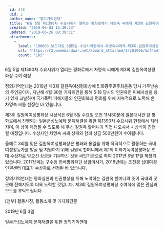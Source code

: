 ```yaml
---
  id: 348
  uid: 2
  author_name: "정의기억연대"
  title: "6월 5일 제1390차 수요시위가 열리는 평화로에서 차명숙 씨에게 제3회 길원옥여성평화상 수여 예정"
  created: "2019-06-03 13:39:23"
  updated: "2019-06-26 08:39:31"
  attachments: 
    - 
      label: "190603_보도자료_6월5일-수요시위장에서-차명숙씨에게-제3회-길원옥여성평화상-수여.hwp"
      url: "https://r2.womenandwar.net/kboard_attached/1/201906/5cf4a47be26e37780157.hwp"
      count: "105"
---
```

6월 5일 제1390차 수요시위가 열리는 평화로에서 차명숙 씨에게 제3회 길원옥여성평화상 수여 예정

 정의기억연대는 2019년 제3회 길원옥여성평화상에 5.18광주민주화운동 당시 가두방송의 주인공이자, 지난해 4월 30일 기자회견을 통해 5·18 당시의 인권유린 피해사실을 용기 있게 고발하며 국가폭력 피해자들의 인권회복과 평화를 위해 지속적으로 노력해 온 차명숙 씨를 선정한 바 있습니다. 

 제3회 길원옥여성평화상 시상식은 6월 5일 수요일 오전 11시50분에 일본대사관 앞 평화로에서 진행되는 일본군성노예제 문제해결을 위한 제1390차 수요시위 현장에서 치러지며, 이 상이 제정될 수 있도록 해 주신 길원옥 할머니가 직접 나오셔서 시상식이 진행될 예정입니다. 수상자인 차명숙 씨께 상패와 함께 상금 500만원이 수여됩니다. 

 올해로 3회를 맞은 길원옥여성평화상은 평화와 통일을 위해 적극적으로 활동하는 국내 여성활동가를 발굴 및 지원하기 위해 길원옥 할머니께서 제1회 이화기독여성평화상 초대 수상자로 받으신 상금을 기부하신 것을 씨앗기금으로 하여 2017년 5월 17일 제정되었습니다. 2017년에는 구수정 한베평화재단 상임이사가, 2018년에는 조진경 십대여성인권센터 대표가 수상자로 선정된 바 있습니다. 

 정의기억연대는 평화실현과 인권향상을 위해 노력하는 길원옥 할머니의 뜻이 국내외 곳곳에 전해지도록 더욱 노력할 것입니다. 제3회 길원옥여성평화상 수여식에 많은 관심과 보도를 부탁드립니다.

\[첨부\] 활동사진, 활동소개 및 기자회견문

2019년 6월 3일 

일본군성노예제 문제해결을 위한 정의기억연대